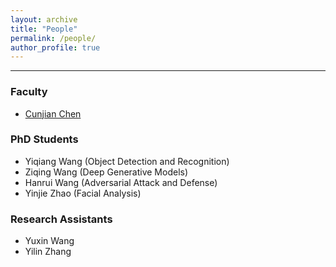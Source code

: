 ```yaml
---
layout: archive
title: "People"
permalink: /people/
author_profile: true
---
```


------
### Faculty
* [Cunjian Chen](https://cunjian.github.io/)

### PhD Students
* Yiqiang Wang (Object Detection and Recognition)
* Ziqing Wang (Deep Generative Models)
* Hanrui Wang (Adversarial Attack and Defense)
* Yinjie Zhao (Facial Analysis)

### Research Assistants
* Yuxin Wang
* Yilin Zhang

